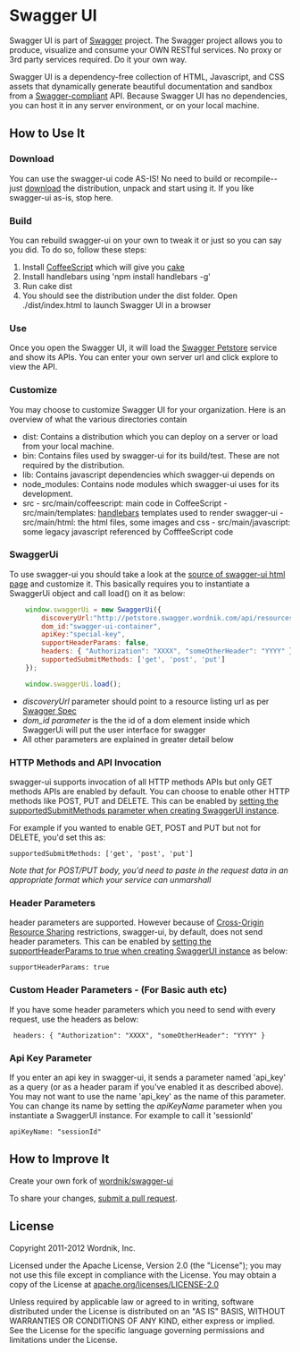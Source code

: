 Swagger UI
==========

Swagger UI is part of [Swagger](http://swagger.wordnik.com/) project.  The Swagger project allows you to produce, visualize and consume your OWN RESTful
services.  No proxy or 3rd party services required.  Do it your own way.

Swagger UI is a dependency-free collection of HTML, Javascript, and CSS assets that dynamically 
generate beautiful documentation and sandbox from a [Swagger-compliant](https://github.com/wordnik/swagger-core/wiki) API. Because Swagger UI has no
dependencies, you can host it in any server environment, or on your local machine.

How to Use It
-------------

### Download
You can use the swagger-ui code AS-IS!  No need to build or recompile--just [download](https://github.com/wordnik/swagger-ui/downloads) the distribution,
unpack and start using it.  If you like swagger-ui as-is, stop here.

### Build
You can rebuild swagger-ui on your own to tweak it or just so you can say you did.  To do so, follow these steps:
 
1. Install [CoffeeScript](http://coffeescript.org/#installation) which will give you [cake](http://coffeescript.org/#cake)
2. Install handlebars using 'npm install handlebars -g'
3. Run cake dist
4. You should see the distribution under the dist folder. Open ./dist/index.html to launch Swagger UI in a browser

### Use
Once you open the Swagger UI, it will load the [Swagger Petstore](http://petstore.swagger.wordnik.com/api/resources.json) service and show its APIs.
You can enter your own server url and click explore to view the API.

### Customize
You may choose to customize Swagger UI for your organization. Here is an overview of what the various directories contain

-    dist: Contains a distribution which you can deploy on a server or load from your local machine.
-    bin: Contains files used by swagger-ui for its build/test. These are not required by the distribution.
-    lib: Contains javascript dependencies which swagger-ui depends on
-    node_modules: Contains node modules which swagger-ui uses for its development.
-    src
    -    src/main/coffeescript: main code in CoffeeScript
    -    src/main/templates: [handlebars](http://handlebarsjs.com/) templates used to render swagger-ui
    -    src/main/html: the html files, some images and css
    -    src/main/javascript: some legacy javascript referenced by CofffeeScript code

### SwaggerUi
To use swagger-ui you should take a look at the [source of swagger-ui html page](https://github.com/wordnik/swagger-ui/tree/master/src/main/html) and customize it. This basically requires you to instantiate a SwaggerUi object and call load() on it as below:
```javascript
    window.swaggerUi = new SwaggerUi({
        discoveryUrl:"http://petstore.swagger.wordnik.com/api/resources.json",
        dom_id:"swagger-ui-container",
        apiKey:"special-key",
        supportHeaderParams: false,
        headers: { "Authorization": "XXXX", "someOtherHeader": "YYYY" },
        supportedSubmitMethods: ['get', 'post', 'put']
    });

    window.swaggerUi.load();
```
* *discoveryUrl* parameter should point to a resource listing url as per [Swagger Spec](https://github.com/wordnik/swagger-core/wiki)
* *dom_id parameter* is the the id of a dom element inside which SwaggerUi will put the user interface for swagger
* All other parameters are explained in greater detail below


### HTTP Methods and API Invocation
swagger-ui supports invocation of all HTTP methods APIs but only GET methods APIs are enabled by default. You can choose to enable other HTTP methods like POST, PUT and DELETE. This can be enabled by [setting the supportedSubmitMethods parameter when creating SwaggerUI instance](https://github.com/wordnik/swagger-ui/blob/f2e63c65a759421aad590b7275371cd0c06c74ea/src/main/html/index.html#L49). 

For example if you wanted to enable GET, POST and PUT but not for DELETE, you'd set this as: 

    supportedSubmitMethods: ['get', 'post', 'put']

_Note that for POST/PUT body, you'd need to paste in the request data in an appropriate format which your service can unmarshall_

### Header Parameters
header parameters are supported. However because of [Cross-Origin Resource Sharing](http://www.w3.org/TR/cors/) restrictions, swagger-ui, by default, does not send header parameters. This can be enabled by [setting the supportHeaderParams to true when creating SwaggerUI instance](https://github.com/wordnik/swagger-ui/blob/f2e63c65a759421aad590b7275371cd0c06c74ea/src/main/html/index.html#L48) as below:

    supportHeaderParams: true

### Custom Header Parameters - (For Basic auth etc)
If you have some header parameters which you need to send with every request, use the headers as below:

     headers: { "Authorization": "XXXX", "someOtherHeader": "YYYY" }

### Api Key Parameter
If you enter an api key in swagger-ui, it sends a parameter named 'api\_key' as a query (or as a header param if you've enabled it as described above). You may not want to use the name 'api\_key' as the name of this parameter. You can change its name by setting the _apiKeyName_ parameter when you instantiate a SwaggerUI instance. For example to call it 'sessionId'

    apiKeyName: "sessionId"

How to Improve It
-----------------

Create your own fork of [wordnik/swagger-ui](https://github.com/wordnik/swagger-ui)

To share your changes, [submit a pull request](https://github.com/wordnik/swagger-ui/pull/new/master).

License
-------

Copyright 2011-2012 Wordnik, Inc.

Licensed under the Apache License, Version 2.0 (the "License");
you may not use this file except in compliance with the License.
You may obtain a copy of the License at [apache.org/licenses/LICENSE-2.0](http://www.apache.org/licenses/LICENSE-2.0)

Unless required by applicable law or agreed to in writing, software
distributed under the License is distributed on an "AS IS" BASIS,
WITHOUT WARRANTIES OR CONDITIONS OF ANY KIND, either express or implied.
See the License for the specific language governing permissions and
limitations under the License.
